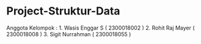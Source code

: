 # Project-Struktur-Data
Anggota Kelompok : 1. Wasis Enggar S   ( 2300018002 ) 2. Rohit Raj Mayer   ( 2300018008 ) 3. Sigit Nurrahman  ( 2300018055 )
